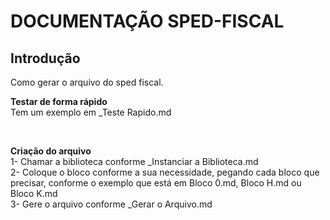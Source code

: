 # DOCUMENTAÇÃO SPED-FISCAL

## Introdução
Como gerar o arquivo do sped fiscal.<br>

<b>Testar de forma rápido</b><br>
Tem um exemplo em _Teste Rapido.md

<br>

<b>Criação do arquivo</b><br>
1- Chamar a biblioteca conforme _Instanciar a Biblioteca.md<br>
2- Coloque o bloco conforme a sua necessidade, pegando cada bloco que precisar, conforme o exemplo que está em Bloco 0.md, Bloco H.md ou Bloco K.md<br>
3- Gere o arquivo conforme _Gerar o Arquivo.md